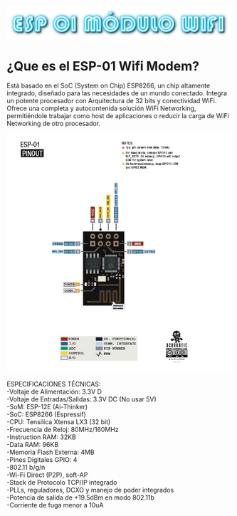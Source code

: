 ![](782F3420-337B-4306-90F8-6B01FA57C72B.png)

# ¿Que es el ESP-01 Wifi Modem?
Está basado en el SoC (System on Chip) ESP8266, un chip altamente integrado, diseñado para las necesidades de un mundo conectado. Integra un potente procesador con Arquitectura de 32 bits y conectividad WiFi. Ofrece una completa y autocontenida solución WiFi Networking, permitiéndole trabajar como host de aplicaciones o reducir la carga de WiFi Networking de otro procesador.

![](Modem.jpg)

ESPECIFICACIONES TÉCNICAS:  
        -Voltaje de Alimentación: 3.3V D  
        -Voltaje de Entradas/Salidas: 3.3V DC (No usar 5V)  
        -SoM: ESP-12E (Ai-Thinker)  
        -SoC: ESP8266 (Espressif)  
        -CPU: Tensilica Xtensa LX3 (32 bit)  
        -Frecuencia de Reloj: 80MHz/160MHz  
        -Instruction RAM: 32KB  
        -Data RAM: 96KB  
        -Memoria Flash Externa: 4MB  
        -Pines Digitales GPIO: 4  
        -802.11 b/g/n  
        -Wi-Fi Direct (P2P), soft-AP  
        -Stack de Protocolo TCP/IP integrado  
        -PLLs, reguladores, DCXO y manejo de poder integrados  
        -Potencia de salida de +19.5dBm en modo 802.11b  
        -Corriente de fuga menor a 10uA  
        

